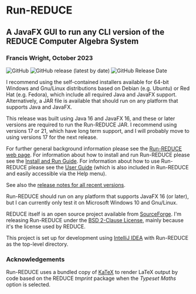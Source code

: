 # Run-REDUCE

## A JavaFX GUI to run any CLI version of the REDUCE Computer Algebra System

### Francis Wright, October 2023

![GitHub](https://img.shields.io/github/license/fjwright/Run-REDUCE)
![GitHub release (latest by date)](https://img.shields.io/github/v/release/fjwright/Run-REDUCE)
![GitHub Release Date](https://img.shields.io/github/release-date/fjwright/Run-REDUCE)

I recommend using the self-contained installers available for 64-bit
Windows and Gnu/Linux distributions based on Debian (e.g. Ubuntu) or
Red Hat (e.g. Fedora), which include all required Java and JavaFX
support.  Alternatively, a JAR file is available that should run on
any platform that supports Java and JavaFX.

This release was built using Java 16 and JavaFX 16, and these or later
versions are required to run the Run-REDUCE JAR.  I recommend using
versions 17 or 21, which have long term support, and I will probably
move to using versions 17 for the next release.

For further general background information please see the [Run-REDUCE
web page](https://fjwright.github.io/Run-REDUCE/).  For information
about how to install and run Run-REDUCE please see the [Install and
Run Guide](https://fjwright.github.io/Run-REDUCE/InstallAndRun.html).
For information about how to use Run-REDUCE please see the [User
Guide](https://fjwright.github.io/Run-REDUCE/UserGuide.html) (which is
also included in Run-REDUCE and easily accessible via the Help menu).

See also the [release notes for all recent
versions](https://github.com/fjwright/Run-REDUCE/releases).

Run-REDUCE should run on any platform that supports JavaFX 16 (or
later), but I can currently only test it on Microsoft Windows 10 and
Gnu/Linux.

REDUCE itself is an open source project available from
[SourceForge](https://sourceforge.net/projects/reduce-algebra/).  I'm
releasing Run-REDUCE under the [BSD 2-Clause License](LICENSE), mainly
because it's the license used by REDUCE.

This project is set up for development using [IntelliJ
IDEA](https://www.jetbrains.com/idea/) with Run-REDUCE as the
top-level directory.


### Acknowledgements

Run-REDUCE uses a bundled copy of [KaTeX](https://katex.org) to render
LaTeX output by code based on the REDUCE *tmprint* package when the
*Typeset Maths* option is selected.
